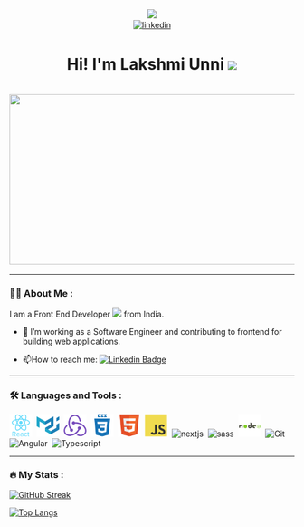 
<div id="header" align="center">
  <img src="https://media.giphy.com/media/M9gbBd9nbDrOTu1Mqx/giphy.gif" width="100"/>
</div>
<div align="center">
<a href="https://linkedin.com/in/https://www.linkedin.com/in/lakshmi-unni/" target="_blank">
<img src=https://img.shields.io/badge/linkedin-%231E77B5.svg?&style=for-the-badge&logo=linkedin&logoColor=white alt=linkedin style="margin-bottom: 5px;" />
</a>  
</div>  
 <h1 align="center">
Hi! I'm Lakshmi Unni
  
  <img src="https://media.giphy.com/media/hvRJCLFzcasrR4ia7z/giphy.gif" width="30px"/>



</h1> 

<br/>  
<div align="center">
  <img src="https://cdnb.artstation.com/p/assets/images/images/028/991/999/original/anna-havrylyukh-.gif?1596125112" width="600" height="300"/>
</div> 
  

---

### :woman_technologist: About Me :
I am a Front End Developer <img src="https://media.giphy.com/media/WUlplcMpOCEmTGBtBW/giphy.gif" width="30"> from India.
- :telescope: I’m working as a Software Engineer and contributing to frontend  for building web applications.

<!-- - :seedling: Exploring Technical Content Writing.

- :zap: In my free time, I solve problems on GeeksforGeeks and read tech articles. -->

- :mailbox:How to reach me: [![Linkedin Badge](https://img.shields.io/badge/-linkedin-blue?style=flat&logo=Linkedin&logoColor=white)](https://www.linkedin.com/in/lakshmi-unni/)
<!-- - :mailbox:How to reach me: [![Linkedin Badge](https://img.shields.io/badge/linkedin-%231E77B5.svg?style=flat&logo=Linkedin&logoColor=white)](https://www.linkedin.com/in/lakshmi-unni/) -->
---

### :hammer_and_wrench: Languages and Tools :

<div>

  <img src="https://github.com/devicons/devicon/blob/master/icons/react/react-original-wordmark.svg" title="React" alt="React" width="40" height="40"/>&nbsp;
  <img src="https://github.com/devicons/devicon/blob/master/icons/materialui/materialui-original.svg" title="Material UI" alt="Material UI" width="40" height="40"/>&nbsp;
 <img src="https://github.com/devicons/devicon/blob/master/icons/redux/redux-original.svg" title="Redux" alt="Redux " width="40" height="40"/>&nbsp;
  <img src="https://github.com/devicons/devicon/blob/master/icons/css3/css3-plain-wordmark.svg"  title="CSS3" alt="CSS" width="40" height="40"/>&nbsp;
  <img src="https://github.com/devicons/devicon/blob/master/icons/html5/html5-original.svg" title="HTML5" alt="HTML" width="40" height="40"/>&nbsp;
  <img src="https://github.com/devicons/devicon/blob/master/icons/javascript/javascript-original.svg" title="JavaScript" alt="JavaScript" width="40" height="40"/>&nbsp;
  <img src="https://profilinator.rishav.dev/skills-assets/nextjs.png" title="nextjs" alt="nextjs" width="40" height="40"/>&nbsp;
  <img src="https://profilinator.rishav.dev/skills-assets/sass-original.svg" title="sass" alt="sass" width="40" height="40"/>&nbsp;
  <img src="https://github.com/devicons/devicon/blob/master/icons/nodejs/nodejs-original-wordmark.svg" title="NodeJS" alt="NodeJS" width="40" height="40"/>&nbsp;
    <img src="https://profilinator.rishav.dev/skills-assets/git-scm-icon.svg" title="Git" alt="Git" width="40" height="40"/>&nbsp;
    <img  src="https://profilinator.rishav.dev/skills-assets/angularjs-original.svg" title="Angular" alt="Angular" width="40" height="40"/>&nbsp;
    <img src="https://profilinator.rishav.dev/skills-assets/typescript-original.svg" title="Typescript" alt="Typescript" width="40" height="40"/>&nbsp;


</div>






---

### :fire: My Stats :
[![GitHub Streak](http://github-readme-streak-stats.herokuapp.com?user=lakshmi-unni&theme=dark&background=000000)](https://git.io/streak-stats)

[![Top Langs](https://github-readme-stats.vercel.app/api/top-langs/?username=lakshmi-unni&layout=compact&theme=vision-friendly-dark)](https://github.com/anuraghazra/github-readme-stats)



<!-- ----
<div align="center">Generated using <a href="https://profilinator.rishav.dev/" target="_blank">Github Profilinator</a></div>
 -->
